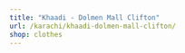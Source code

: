 ```yaml
---
title: "Khaadi - Dolmen Mall Clifton"
url: /karachi/khaadi-dolmen-mall-clifton/
shop: clothes
---
```

